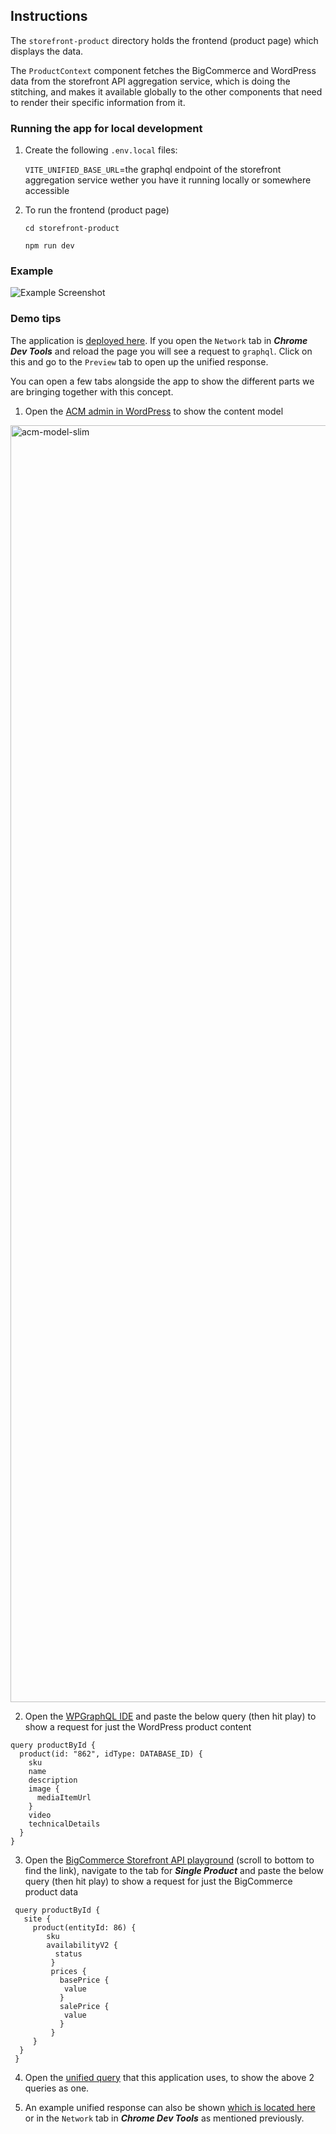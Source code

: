 ## Instructions

The `storefront-product` directory holds the frontend (product page) which displays the data.

The `ProductContext` component fetches the BigCommerce and WordPress data from the storefront API aggregation service, which is doing the stitching, and makes it available globally to the other components that need to render their specific information from it.

### Running the app for local development

1. Create the following `.env.local` files:

   `VITE_UNIFIED_BASE_URL`=the graphql endpoint of the storefront aggregation service wether you have it running locally or somewhere accessible

2. To run the frontend (product page)

   `cd storefront-product`

   `npm run dev`

### Example

![Example Screenshot](https://github.com/RossoMaguire/storefront-product-poc/blob/master/example.png?raw=true)

### Demo tips

The application is [deployed here](https://storefront-product-poc.vercel.app/). If you open the `Network` tab in **_Chrome Dev Tools_** and reload the page you will see a request to `graphql`.
Click on this and go to the `Preview` tab to open up the unified response.

You can open a few tabs alongside the app to show the different parts we are bringing together with this concept.

1. Open the [ACM admin in WordPress](https://ecombluedemo.wpengine.com/wp-admin/admin.php?page=atlas-content-modeler&view=edit-model&id=product) to show the content model

<img width="2043" alt="acm-model-slim" src="https://user-images.githubusercontent.com/48026075/218750064-8fb27620-cfb0-434a-a59b-e46c11dffad1.png">

2. Open the [WPGraphQL IDE](e&page=graphiql-ide&query=I4VwpgTgngBAcmA7gRXNGBvAUDGAHCAewBMQBjAFwAoBLYgLhgCIAOANgCYmAaGOgFSh4wjACIBBfuIBC4gMoBRAPoBJUQEpMOXDAB2AQwC2YbbmJgAzmQg08FGoV2m%2Bh-QHMw2HTuPEa%2BlQowQwBVCAAbZwBfZwA3OjBCZyCyAAtdGjJ9cNEwCn0acIttGKigA) and paste the below query (then hit play) to show a request for just the WordPress product content

```
query productById {
  product(id: "862", idType: DATABASE_ID) {
    sku
    name
    description
    image {
      mediaItemUrl
    }
    video
    technicalDetails
  }
}
```

3. Open the [BigCommerce Storefront API playground](https://store-sowr02yzax.mybigcommerce.com/manage/settings-list) (scroll to bottom to find the link), navigate to the tab for **_Single Product_** and paste the below query (then hit play) to show a request for just the BigCommerce product data

```
 query productById {
   site {
     product(entityId: 86) {
        sku
        availabilityV2 {
          status
         }
         prices {
           basePrice {
            value
           }
           salePrice {
            value
           }
         }
     }
  }
 }
```

4. Open the [unified query](https://github.com/RossoMaguire/storefront-product-poc/blob/master/storefront-product/src/graphQL/unified-product.ts) that this application uses, to show the above 2 queries as one.

5. An example unified response can also be shown [which is located here](https://github.com/RossoMaguire/storefront-product-poc/blob/master/unified-response-sample.json) or in the `Network` tab in **_Chrome Dev Tools_** as mentioned previously.

